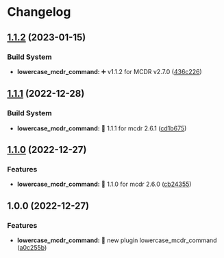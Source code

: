 # Changelog

## [1.1.2](https://github.com/AnzhiZhang/MCDReforgedPlugins/compare/lowercase_mcdr_command-v1.1.1...lowercase_mcdr_command-v1.1.2) (2023-01-15)


### Build System

* **lowercase_mcdr_command:** ➕ v1.1.2 for MCDR v2.7.0 ([436c226](https://github.com/AnzhiZhang/MCDReforgedPlugins/commit/436c2263adb0c1c1c69b25a9cacc5164cd8bf12b))

## [1.1.1](https://github.com/AnzhiZhang/MCDReforgedPlugins/compare/lowercase_mcdr_command-v1.1.0...lowercase_mcdr_command-v1.1.1) (2022-12-28)


### Build System

* **lowercase_mcdr_command:** 🔖 1.1.1 for mcdr 2.6.1 ([cd1b675](https://github.com/AnzhiZhang/MCDReforgedPlugins/commit/cd1b6753a06d065a16879c4cae6a940972af453a))

## [1.1.0](https://github.com/AnzhiZhang/MCDReforgedPlugins/compare/lowercase_mcdr_command-v1.0.0...lowercase_mcdr_command-v1.1.0) (2022-12-27)


### Features

* **lowercase_mcdr_command:** 🔖 1.1.0 for mcdr 2.6.0 ([cb24355](https://github.com/AnzhiZhang/MCDReforgedPlugins/commit/cb24355352f551abd275b9f6d85080239ea77bfd))

## 1.0.0 (2022-12-27)


### Features

* **lowercase_mcdr_command:** 🎉 new plugin lowercase_mcdr_command ([a0c255b](https://github.com/AnzhiZhang/MCDReforgedPlugins/commit/a0c255bc52da3a24ea91f26978129b0fc416b223))
